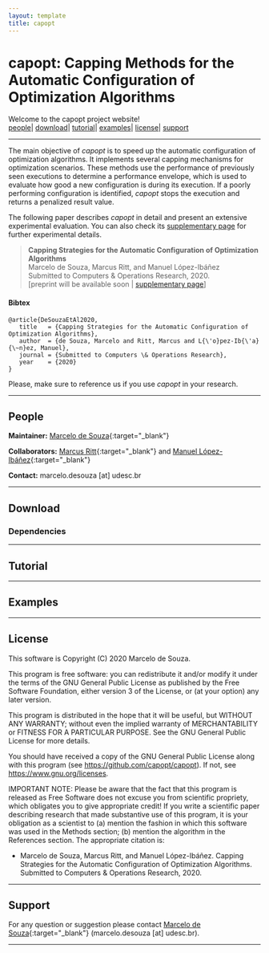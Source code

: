```yaml
---
layout: template
title: capopt
---
```


# capopt: Capping Methods for the Automatic Configuration of Optimization Algorithms

Welcome to the capopt project website!<br>
[people](#people)|
[download](#download)|
[tutorial](#tutorial)|
[examples](#examples)|
[license](#license)|
[support](#support)


***

The main objective of *capopt* is to speed up the automatic configuration of optimization algorithms. It implements several capping mechanisms for optimization scenarios. These methods use the performance of previously seen executions to determine a performance envelope, which is used to evaluate how good a new configuration is during its execution. If a poorly performing configuration is identified, *capopt* stops the execution and returns a penalized result value.

The following paper describes *capopt* in detail and present an extensive experimental evaluation. You can also check its [supplementary page](suppcor) for further experimental details.

> **Capping Strategies for the Automatic Configuration of Optimization Algorithms**<br>
> Marcelo de Souza, Marcus Ritt, and Manuel López-Ibáñez<br>
> Submitted to Computers & Operations Research, 2020.<br>
> [preprint will be available soon | [supplementary page](suppcor)]

#### Bibtex
```
@article{DeSouzaEtAl2020,
   title   = {Capping Strategies for the Automatic Configuration of Optimization Algorithms},
   author  = {de Souza, Marcelo and Ritt, Marcus and L{\'o}pez-Ib{\'a}{\~n}ez, Manuel},
   journal = {Submitted to Computers \& Operations Research},
   year    = {2020}
}
```

Please, make sure to reference us if you use *capopt* in your research.

***

## People

**Maintainer:** [Marcelo de Souza][marcelo]{:target="_blank"}

**Collaborators:** [Marcus Ritt][marcus]{:target="_blank"} and [Manuel López-Ibáñez][manuel]{:target="_blank"}

**Contact:** marcelo.desouza [at] udesc.br

***

## Download

### Dependencies

***

## Tutorial

***

## Examples

***

## License

This software is Copyright (C) 2020 Marcelo de Souza.

This program is free software: you can redistribute it and/or modify it under the terms of the GNU General Public License as published by the Free Software Foundation, either version 3 of the License, or (at your option) any later version.

This program is distributed in the hope that it will be useful, but WITHOUT ANY WARRANTY; without even the implied warranty of MERCHANTABILITY or FITNESS FOR A PARTICULAR PURPOSE.  See the GNU General Public License for more details.

You should have received a copy of the GNU General Public License along with this program (see https://github.com/capopt/capopt). If not, see https://www.gnu.org/licenses.

IMPORTANT NOTE: Please be aware that the fact that this program is released as Free Software does not excuse you from scientific propriety, which obligates you to give appropriate credit! If you write a scientific paper describing research that made substantive use of this program, it is your obligation as a scientist to (a) mention the fashion in which this software was used in the Methods section; (b) mention the algorithm in the References section. The appropriate citation is:

+ Marcelo de Souza, Marcus Ritt, and Manuel López-Ibáñez. Capping Strategies for the Automatic Configuration of Optimization Algorithms. Submitted to Computers & Operations Research, 2020.

***

## Support

For any question or suggestion please contact [Marcelo de Souza][marcelo]{:target="_blank"} (marcelo.desouza [at] udesc.br).

***



[marcelo]: https://souzamarcelo.github.io
[marcus]: https://www.inf.ufrgs.br/~mrpritt
[manuel]: http://lopez-ibanez.eu
